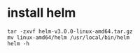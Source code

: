 # install helm 
```
tar -zxvf helm-v3.0.0-linux-amd64.tar.gz
mv linux-amd64/helm /usr/local/bin/helm
helm -h
```
